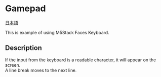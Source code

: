 # Gamepad

[日本語](README.md)

This is example of using M5Stack Faces Keyboard.

## Description
If the input from the keyboard is a readable character, it will appear on the screen.  
A line break moves to the next line.

